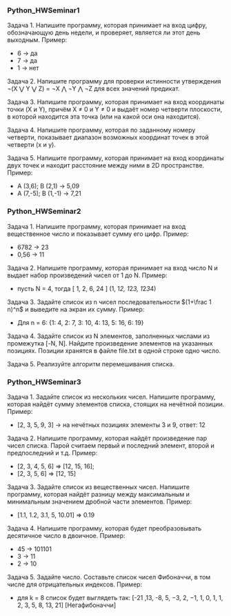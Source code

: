 ### Python_HWSeminar1

Задача 1. Напишите программу, которая принимает на вход цифру, обозначающую день недели, и проверяет, 
является ли этот день выходным.
Пример:
- 6 -> да
- 7 -> да
- 1 -> нет

Задача 2. Напишите программу для проверки истинности утверждения ¬(X ⋁ Y ⋁ Z) = ¬X ⋀ ¬Y ⋀ ¬Z 
для всех значений предикат.

Задача 3. Напишите программу, которая принимает на вход координаты точки (X и Y), 
причём X ≠ 0 и Y ≠ 0 и выдаёт номер четверти плоскости, в которой находится эта точка 
(или на какой оси она находится).

Задача 4. Напишите программу, которая по заданному номеру четверти, 
показывает диапазон возможных координат точек в этой четверти (x и y).

Задача 5. Напишите программу, которая принимает на вход координаты двух точек и находит 
расстояние между ними в 2D пространстве.
Пример:
- A (3,6); B (2,1) -> 5,09
- A (7,-5); B (1,-1) -> 7,21


### Python_HWSeminar2

Задача 1. Напишите программу, которая принимает на вход вещественное число и показывает сумму его цифр.
Пример:
- 6782 -> 23
- 0,56 -> 11

Задача 2. Напишите программу, которая принимает на вход число N и выдает набор произведений чисел от 1 до N.
Пример:
- пусть N = 4, тогда [ 1, 2, 6, 24 ] (1, 1*2, 1*2*3, 1*2*3*4)

Задача 3. Задайте список из n чисел последовательности $(1+\frac 1 n)^n$ и выведите на экран их сумму.
Пример:
- Для n = 6: {1: 4, 2: 7, 3: 10, 4: 13, 5: 16, 6: 19}

Задача 4. Задайте список из N элементов, заполненных числами из промежутка [-N, N]. Найдите произведение элементов на указанных позициях. Позиции хранятся в файле file.txt в одной строке одно число.

Задача 5. Реализуйте алгоритм перемешивания списка.


### Python_HWSeminar3

Задача 1. Задайте список из нескольких чисел. Напишите программу, которая найдёт сумму элементов списка, стоящих на нечётной позиции.
Пример:
- [2, 3, 5, 9, 3] -> на нечётных позициях элементы 3 и 9, ответ: 12

Задача 2. Напишите программу, которая найдёт произведение пар чисел списка. Парой считаем первый и последний элемент, второй и предпоследний и т.д.
Пример:
- [2, 3, 4, 5, 6] => [12, 15, 16];
- [2, 3, 5, 6] => [12, 15]

Задача 3. Задайте список из вещественных чисел. Напишите программу, которая найдёт разницу между максимальным и минимальным значением дробной части элементов.
Пример:
- [1.1, 1.2, 3.1, 5, 10.01] => 0.19

Задача 4. Напишите программу, которая будет преобразовывать десятичное число в двоичное.
Пример:
- 45 -> 101101
- 3 -> 11
- 2 -> 10

Задача 5. Задайте число. Составьте список чисел Фибоначчи, в том числе для отрицательных индексов.
Пример:
- для k = 8 список будет выглядеть так: [-21 ,13, -8, 5, −3, 2, −1, 1, 0, 1, 1, 2, 3, 5, 8, 13, 21] [Негафибоначчи]
